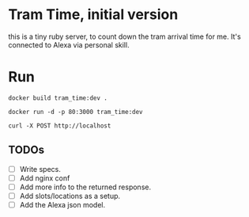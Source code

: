 # Tram Time, initial version
this is a tiny ruby server, to count down the tram arrival time for me.
It's connected to Alexa via personal skill.

# Run
`docker build tram_time:dev .`

`docker run -d -p 80:3000 tram_time:dev`

`curl -X POST http://localhost`


## TODOs

 - [ ] Write specs.
 - [ ] Add nginx conf
 - [ ] Add more info to the returned response.
 - [ ] Add slots/locations as a setup.
 - [ ] Add the Alexa json model.
